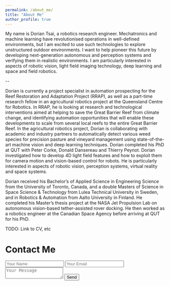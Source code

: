 ```yaml
---
permalink: /about_me/
title: "About Me"
author_profile: true
---
```

My name is Dorian Tsai, a robotics research engineer. Mechatronics and machine learning have revolutionised operations in well-defined environments, but I am excited to use such technologies to explore unstructured outdoor environments. I want to help pioneer this future by developing next-generation autonomous and perception systems and verifying them in realistic environments. I am particularly interested in aspects of robotic vision, light field imaging technology, deep learning and space and field robotics.

--

Dorian is currently a project specialist in automation prospecting for the Reef Restoration and Adaptation Project (RRAP), as well as a part-time research fellow in an agricultural robotics project at the Queensland Centre for Robotics. In RRAP, he is looking at research and technological interventions aimed at helping to save the Great Barrier Reef from climate change, and identifying automation opportunities that will enable these developments to scale from several local reefs to the entire Great Barrier Reef. In the agricultural robotics project, Dorian is collaborating with academic and industry partners to automatically detect various weed species for precision pasture and vineyard management using state-of-the-art machine vision and deep learning techniques. Dorian completed his PhD at QUT with Peter Corke, Donald Dansereau and Thierry Peynot. Dorian investigated how to develop 4D light field features and how to exploit them for camera motion and vision-based control for robots. He is particularly interested in aspects of robotic vision, perception systems, virtual reality and space systems.

Dorian received his Bachelor’s of Applied Science in Engineering Science from the University of Toronto, Canada, and a double Masters of Science in Space Science & Technology from Lulea Technical University in Sweden, and in Robotics & Automation from Aalto University in Finland. He completed his Master’s thesis project at the NASA Jet Propulsion Lab on autonomous vision-based tether-assisted rover docking. He then worked as a robotics engineer at the Canadian Space Agency before arriving at QUT for his PhD.

TODO: Link to CV, etc

<h1 id="contact_me">Contact Me</h1>


<form id="contactform" action="https://formspree.io/f/mbjpoley" method="POST">
    <input type="text" name="name" placeholder="Your Name">
    <input type="email" name="_replyto" placeholder="Your Email">
    <input type="hidden" name="_subject" value="Website contact" />
    <textarea name="message" placeholder="Your Message"></textarea>
    <input type="text" name="_gotcha" style="display:none" />
    <input type="submit" value="Send">
</form>